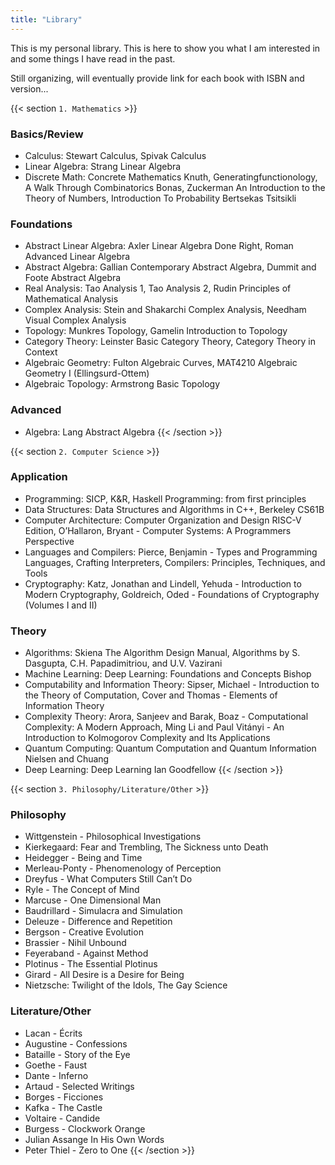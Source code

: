 ```yaml
---
title: "Library"
---
```


This is my personal library. This is here to show you what I am interested in and some things I have read in the past.

Still organizing, will eventually provide link for each book with ISBN and version...

{{< section `1. Mathematics` >}}
### Basics/Review
- Calculus: Stewart Calculus, Spivak Calculus
- Linear Algebra: Strang Linear Algebra
- Discrete Math: Concrete Mathematics Knuth, Generatingfunctionology, A Walk Through Combinatorics Bonas, Zuckerman An Introduction to the Theory of Numbers, Introduction To Probability Bertsekas Tsitsikli
### Foundations
- Abstract Linear Algebra: Axler Linear Algebra Done Right, Roman Advanced Linear Algebra
- Abstract Algebra: Gallian Contemporary Abstract Algebra, Dummit and Foote Abstract Algebra
- Real Analysis: Tao Analysis 1, Tao Analysis 2, Rudin Principles of Mathematical Analysis
- Complex Analysis: Stein and Shakarchi Complex Analysis, Needham Visual Complex Analysis
- Topology: Munkres Topology, Gamelin Introduction to Topology
- Category Theory: Leinster Basic Category Theory, Category Theory in Context
- Algebraic Geometry: Fulton Algebraic Curves, MAT4210 Algebraic Geometry I (Ellingsurd-Ottem)
- Algebraic Topology: Armstrong Basic Topology
### Advanced
- Algebra: Lang Abstract Algebra
{{< /section >}}


{{< section `2. Computer Science` >}}
### Application
- Programming: SICP, K&R, Haskell Programming: from first principles
- Data Structures: Data Structures and Algorithms in C++, Berkeley CS61B
- Computer Architecture: Computer Organization and Design RISC-V Edition, O’Hallaron, Bryant - Computer Systems: A Programmers Perspective
- Languages and Compilers: Pierce, Benjamin - Types and Programming Languages, Crafting Interpreters, Compilers: Principles, Techniques, and Tools
- Cryptography: Katz, Jonathan and Lindell, Yehuda - Introduction to Modern Cryptography, Goldreich, Oded - Foundations of Cryptography (Volumes I and II)
### Theory
- Algorithms: Skiena The Algorithm Design Manual, Algorithms by S. Dasgupta, C.H. Papadimitriou, and U.V. Vazirani
- Machine Learning: Deep Learning: Foundations and Concepts Bishop
- Computability and Information Theory: Sipser, Michael - Introduction to the Theory of Computation, Cover and Thomas - Elements of Information Theory
- Complexity Theory: Arora, Sanjeev and Barak, Boaz - Computational Complexity: A Modern Approach, Ming Li and Paul Vitányi - An Introduction to Kolmogorov Complexity and Its Applications
- Quantum Computing: Quantum Computation and Quantum Information Nielsen and Chuang
- Deep Learning: Deep Learning Ian Goodfellow
{{< /section >}}


{{< section `3. Philosophy/Literature/Other` >}}
### Philosophy
- Wittgenstein - Philosophical Investigations
- Kierkegaard: Fear and Trembling, The Sickness unto Death
- Heidegger - Being and Time
- Merleau-Ponty - Phenomenology of Perception
- Dreyfus - What Computers Still Can’t Do
- Ryle - The Concept of Mind
- Marcuse - One Dimensional Man
- Baudrillard - Simulacra and Simulation
- Deleuze - Difference and Repetition
- Bergson - Creative Evolution
- Brassier - Nihil Unbound
- Feyeraband - Against Method
- Plotinus - The Essential Plotinus
- Girard - All Desire is a Desire for Being
- Nietzsche: Twilight of the Idols, The Gay Science
### Literature/Other
- Lacan - Écrits
- Augustine - Confessions
- Bataille - Story of the Eye
- Goethe - Faust
- Dante - Inferno
- Artaud - Selected Writings
- Borges - Ficciones
- Kafka - The Castle
- Voltaire - Candide
- Burgess - Clockwork Orange
- Julian Assange In His Own Words
- Peter Thiel - Zero to One
{{< /section >}}
